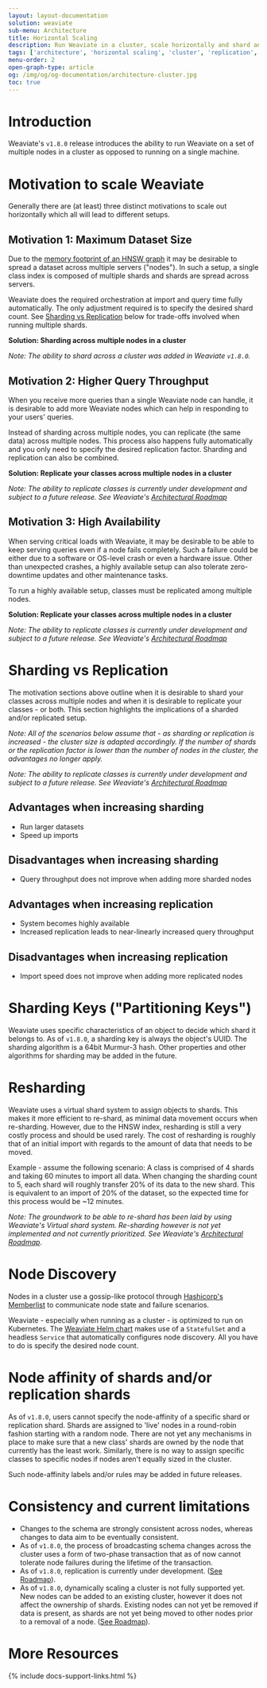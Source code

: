 ```yaml
---
layout: layout-documentation
solution: weaviate
sub-menu: Architecture
title: Horizontal Scaling
description: Run Weaviate in a cluster, scale horizontally and shard and/or replicate your indices.
tags: ['architecture', 'horizontal scaling', 'cluster', 'replication', 'sharding']
menu-order: 2
open-graph-type: article
og: /img/og/og-documentation/architecture-cluster.jpg
toc: true
---
```


# Introduction

Weaviate's `v1.8.0` release introduces the ability to run Weaviate on a set of
multiple nodes in a cluster as opposed to running on a single machine.

# Motivation to scale Weaviate

Generally there are (at least) three distinct motivations to scale out
horizontally which all will lead to different setups.

## Motivation 1: Maximum Dataset Size

Due to the [memory footprint of an HNSW
graph](./resources.html#the-role-of-memory) it may be desirable to
spread a dataset across multiple servers ("nodes"). In such a setup, a single
class index is composed of multiple shards and shards are spread across
servers. 

Weaviate does the required orchestration at import and query time fully
automatically. The only adjustment required is to specify the desired shard count.
See [Sharding vs Replication](#sharding-vs-replication) below for trade-offs
involved when running multiple shards.

**Solution: Sharding across multiple nodes in a cluster**

*Note: The ability to shard across a cluster was added in Weaviate `v1.8.0`.*

## Motivation 2: Higher Query Throughput

When you receive more queries than a single Weaviate node can handle, it is
desirable to add more Weaviate nodes which can help in responding to your
users' queries.

Instead of sharding across multiple nodes, you can replicate (the same data)
across multiple nodes. This process also happens fully automatically and you
only need to specify the desired replication factor. Sharding and replication
can also be combined.

**Solution: Replicate your classes across multiple nodes in a cluster**

*Note: The ability to replicate classes is currently under development and
subject to a future release. See Weaviate's [Architectural
Roadmap](../architecture/roadmap.html)*

## Motivation 3: High Availability

When serving critical loads with Weaviate, it may be desirable to be able to
keep serving queries even if a node fails completely. Such a failure could be
either due to a software or OS-level crash or even a hardware issue. Other than
unexpected crashes, a highly available setup can also tolerate zero-downtime
updates and other maintenance tasks.

To run a highly available setup, classes must be replicated among multiple
nodes.

**Solution: Replicate your classes across multiple nodes in a cluster**

*Note: The ability to replicate classes is currently under development and
subject to a future release. See Weaviate's [Architectural
Roadmap](../architecture/roadmap.html)*

# Sharding vs Replication

The motivation sections above outline when it is desirable to shard your
classes across multiple nodes and when it is desirable to replicate your
classes - or both. This section highlights the implications of a sharded and/or
replicated setup.

*Note: All of the scenarios below assume that - as sharding or replication is
increased - the cluster size is adapted accordingly. If the number of shards
or the replication factor is lower than the number of nodes in the cluster, the
advantages no longer apply.*

*Note: The ability to replicate classes is currently under development and
subject to a future release. See Weaviate's [Architectural
Roadmap](../architecture/roadmap.html)*

## Advantages when increasing sharding
* Run larger datasets
* Speed up imports

## Disadvantages when increasing sharding
* Query throughput does not improve when adding more sharded nodes

## Advantages when increasing replication
* System becomes highly available
* Increased replication leads to near-linearly increased query throughput

## Disadvantages when increasing replication
* Import speed does not improve when adding more replicated nodes

# Sharding Keys ("Partitioning Keys")

Weaviate uses specific characteristics of an object to decide which shard it
belongs to. As of `v1.8.0`, a sharding key is always the object's UUID. The
sharding algorithm is a 64bit Murmur-3 hash. Other properties and other
algorithms for sharding may be added in the future.

# Resharding

Weaviate uses a virtual shard system to assign objects to shards. This makes it
more efficient to re-shard, as minimal data movement occurs when re-sharding.
However, due to the HNSW index, resharding is still a very costly process and
should be used rarely. The cost of resharding is roughly that of an
initial import with regards to the amount of data that needs to be moved.

Example - assume the following scenario: A class is comprised of 4 shards and taking
60 minutes to import all data. When changing the sharding count to 5, each shard
will roughly transfer 20% of its data to the new shard. This is equivalent to
an import of 20% of the dataset, so the expected time for this process would be
~12 minutes.

*Note: The groundwork to be able to re-shard has been laid by using Weaviate's
Virtual shard system. Re-sharding however is not yet implemented and not
currently prioritized. See Weaviate's [Architectural
Roadmap](../architecture/roadmap.html)*.

# Node Discovery

Nodes in a cluster use a gossip-like protocol through [Hashicorp's
Memberlist](https://github.com/hashicorp/memberlist) to communicate node state
and failure scenarios.

Weaviate - especially when running as a cluster - is optimized to run on
Kubernetes. The [Weaviate Helm
chart](../getting-started/installation.html#kubernetes-k8s) makes use of a
`StatefulSet` and a headless `Service` that automatically configures node
discovery. All you have to do is specify the desired node count.

# Node affinity of shards and/or replication shards

As of `v1.8.0`, users cannot specify the node-affinity of a specific shard or
replication shard. Shards are assigned to 'live' nodes in a round-robin fashion
starting with a random node. There are not yet any mechanisms in place to make
sure that a new class' shards are owned by the node that currently has the
least work. Similarly, there is no way to assign specific classes to
specific nodes if nodes aren't equally sized in the cluster.

Such node-affinity labels and/or rules may be added in future releases.

# Consistency and current limitations

* Changes to the schema are strongly consistent across nodes, whereas changes to
  data aim to be eventually consistent.
* As of `v1.8.0`, the process of broadcasting schema changes across the cluster
  uses a form of two-phase transaction that as of now cannot tolerate node
  failures during the lifetime of the transaction.
* As of `v1.8.0`, replication is currently under development. ([See
  Roadmap](../architecture/roadmap.html)).
* As of `v1.8.0`, dynamically scaling a cluster is not fully supported yet. New
  nodes can be added to an existing cluster, however it does not affect the
  ownership of shards. Existing nodes can not yet be removed if data is
  present, as shards are not yet being moved to other nodes prior to a removal
  of a node. ([See
  Roadmap](../architecture/roadmap.html)).


# More Resources

{% include docs-support-links.html %}
